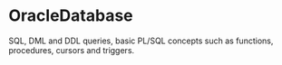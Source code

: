 # OracleDatabase

SQL, DML and DDL queries, basic PL/SQL concepts such as functions, procedures, cursors and triggers.
